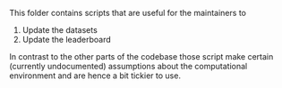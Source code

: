 This folder contains scripts that are useful for the maintainers to 

1. Update the datasets 
2. Update the leaderboard

In contrast to the other parts of the codebase those script make certain (currently undocumented)
assumptions about the computational environment and are hence a bit tickier to use.